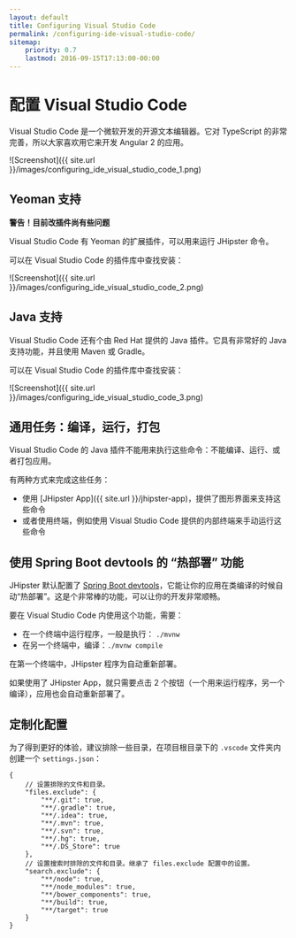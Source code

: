 ```yaml
---
layout: default
title: Configuring Visual Studio Code
permalink: /configuring-ide-visual-studio-code/
sitemap:
    priority: 0.7
    lastmod: 2016-09-15T17:13:00-00:00
---
```


# <i class="fa fa-keyboard-o"></i> 配置 Visual Studio Code

Visual Studio Code 是一个微软开发的开源文本编辑器。它对 TypeScript 的非常完善，所以大家喜欢用它来开发 Angular 2 的应用。

![Screenshot]({{ site.url }}/images/configuring_ide_visual_studio_code_1.png)

## Yeoman 支持

**警告！目前改插件尚有些问题**

Visual Studio Code 有 Yeoman 的扩展插件，可以用来运行 JHipster 命令。

可以在 Visual Studio Code 的插件库中查找安装：

![Screenshot]({{ site.url }}/images/configuring_ide_visual_studio_code_2.png)

## Java 支持

Visual Studio Code 还有个由 Red Hat 提供的 Java 插件。它具有非常好的 Java 支持功能，并且使用 Maven 或 Gradle。

可以在 Visual Studio Code 的插件库中查找安装：

![Screenshot]({{ site.url }}/images/configuring_ide_visual_studio_code_3.png)

## 通用任务：编译，运行，打包

Visual Studio Code 的 Java 插件不能用来执行这些命令：不能编译、运行、或者打包应用。

有两种方式来完成这些任务：

- 使用 [JHipster App]({{ site.url }}/jhipster-app)，提供了图形界面来支持这些命令
- 或者使用终端，例如使用 Visual Studio Code 提供的内部终端来手动运行这些命令

## 使用 Spring Boot devtools 的 “热部署” 功能

JHipster 默认配置了 [Spring Boot devtools](https://docs.spring.io/spring-boot/docs/current/reference/html/using-boot-devtools.html)，它能让你的应用在类编译的时候自动“热部署”。这是个非常棒的功能，可以让你的开发非常顺畅。

要在 Visual Studio Code 内使用这个功能，需要：

- 在一个终端中运行程序，一般是执行： `./mvnw`
- 在另一个终端中，编译：`./mvnw compile`

在第一个终端中，JHipster 程序为自动重新部署。

如果使用了 JHipster App，就只需要点击 2 个按钮（一个用来运行程序，另一个编译），应用也会自动重新部署了。

## 定制化配置

为了得到更好的体验，建议排除一些目录，在项目根目录下的 `.vscode` 文件夹内创建一个 `settings.json`：

```
{
    // 设置排除的文件和目录。
    "files.exclude": {
        "**/.git": true,
        "**/.gradle": true,
        "**/.idea": true,
        "**/.mvn": true,
        "**/.svn": true,
        "**/.hg": true,
        "**/.DS_Store": true
    },
    // 设置搜索时排除的文件和目录。继承了 files.exclude 配置中的设置。
    "search.exclude": {
        "**/node": true,
        "**/node_modules": true,
        "**/bower_components": true,
        "**/build": true,
        "**/target": true
    }
}
```
